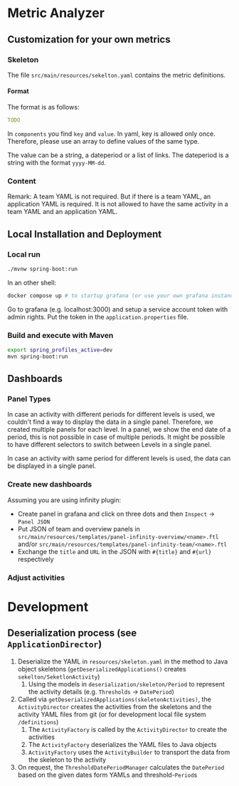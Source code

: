 # Metric Analyzer

## Customization for your own metrics
### Skeleton
The file `src/main/resources/sekelton.yaml` contains the metric definitions.

#### Format
The format is as follows:
```yaml 
TODO
```
In `components` you find `key` and `value`. In yaml, key is allowed only once. Therefore, please use an array to define values of the same type.

The value can be a string, a dateperiod or a list of links. The dateperiod is a string with the format `yyyy-MM-dd`.
### Content


Remark: A team YAML is not required. But if there is a team YAML, an application YAML is required. It is not allowed to have the same activity in a team YAML and an application YAML.
## Local Installation and Deployment
### Local run
```bash
./mvnw spring-boot:run
```
In an other shell:
```bash
docker compose up # to startup grafana (or use your own grafana instance)
```
Go to grafana (e.g. localhost:3000) and setup a service account token with admin rights. 
Put the token in the `application.properties` file.

### Build and execute with Maven

```bash
export spring_profiles_active=dev
mvn spring-boot:run
```

## Dashboards
### Panel Types
In case an activity with different periods for different levels is used, we couldn't find a way to display the data in a single panel. Therefore, we created multiple panels for each level.
In a panel, we show the end date of a period, this is not possible in case of multiple periods. It might be possible to have different selectors to switch between Levels in a single panel.

In case an activity with same period for different levels is used, the data can be displayed in a single panel.

### Create new dashboards
Assuming you are using infinity plugin:
- Create panel in grafana and click on three dots and then `Inspect` -> `Panel JSON`
- Put JSON of team and overview panels in `src/main/resources/templates/panel-infinity-overview/<name>.ftl` and/or `src/main/resources/templates/panel-infinity-team/<name>.ftl`
- Exchange the `title` and `URL` in the JSON with `#{title}` and `#{url}` respectively

### Adjust activities

# Development
## Deserialization process (see `ApplicationDirector`)
1. Deserialize the YAML in `resources/skeleton.yaml` in the method  to Java object skeletons (`getDeserializedApplications()` creates `sekelton/SeketlonActivity`)
    1. Using the models in `deserialization/skeleton/Period` to represent the activity details (e.g. `Thresholds` -> `DatePeriod`)
2. Called via `getDeserializedApplications(skeletonActivities)`, the `ActivityDirector` creates the activities from the skeletons and the activity YAML files from git (or for development local file system `/definitions`)
    1. The `ActivityFactory` is called by the `ActivityDirector` to create the activities
    2. The `ActivityFactory` deserializes the YAML files to Java objects
    3. `ActivityFactory` uses the `ActivityBuilder` to transport the data from the skeleton to the activity
3. On request, the `ThresholdDatePeriodManager` calculates the `DatePeriod` based on the given dates form YAMLs and threshold-`Period`s